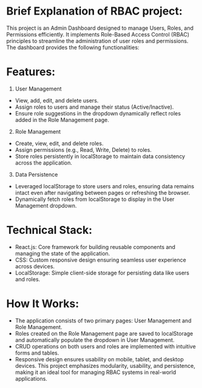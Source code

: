# Brief Explanation of RBAC project:
This project is an Admin Dashboard designed to manage Users, Roles, and Permissions efficiently. It implements Role-Based Access Control (RBAC) principles to streamline the administration of user roles and permissions. The dashboard provides the following functionalities:

# Features:

1. User Management

- View, add, edit, and delete users.
- Assign roles to users and manage their status (Active/Inactive).
- Ensure role suggestions in the dropdown dynamically reflect roles added in the Role Management page.

2. Role Management

- Create, view, edit, and delete roles.
- Assign permissions (e.g., Read, Write, Delete) to roles.
- Store roles persistently in localStorage to maintain data consistency across the application.

3. Data Persistence

- Leveraged localStorage to store users and roles, ensuring data remains intact even after navigating between pages or refreshing the browser.
- Dynamically fetch roles from localStorage to display in the User Management dropdown.

# Technical Stack:
- React.js: Core framework for building reusable components and managing the state of the application.
- CSS: Custom responsive design ensuring seamless user experience across devices.
- LocalStorage: Simple client-side storage for persisting data like users and roles.

# How It Works:
- The application consists of two primary pages: User Management and Role Management.
- Roles created on the Role Management page are saved to localStorage and automatically populate the dropdown in User Management.
- CRUD operations on both users and roles are implemented with intuitive forms and tables.
- Responsive design ensures usability on mobile, tablet, and desktop devices.
This project emphasizes modularity, usability, and persistence, making it an ideal tool for managing RBAC systems in real-world applications.
